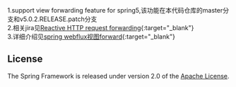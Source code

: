 1.support view forwarding feature for spring5,该功能在本代码仓库的master分支和v5.0.2.RELEASE.patch分支    
2.相关jira见[Reactive HTTP request forwarding](https://jira.spring.io/browse/SPR-14537){:target="_blank"}    
3.详细介绍见[spring webflux视图forward](http://wanshi.iteye.com/blog/2409137){:target="_blank"}
## License

The Spring Framework is released under version 2.0 of the
[Apache License](http://www.apache.org/licenses/LICENSE-2.0).
